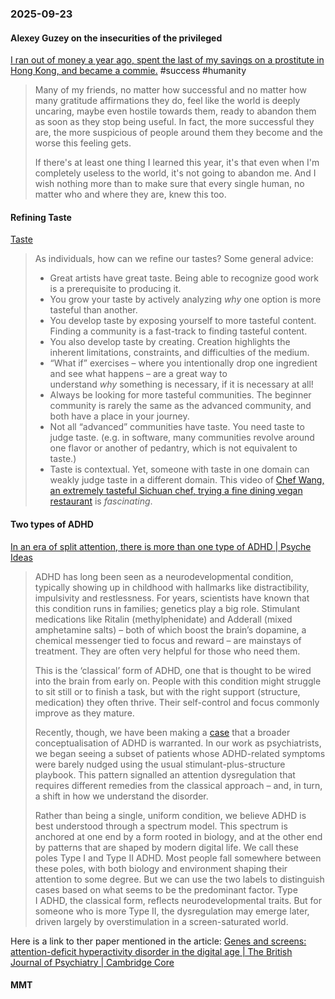 ### 2025-09-23

#### Alexey Guzey on the insecurities of the privileged
[I ran out of money a year ago, spent the last of my savings on a prostitute in Hong Kong, and became a commie.](https://guzey.substack.com/p/i-ran-out-of-money-a-year-ago-spent?publication_id=8086&post_id=174298949&isFreemail=true&r=17wsq&triedRedirect=true) #success #humanity

> Many of my friends, no matter how successful and no matter how many gratitude affirmations they do, feel like the world is deeply uncaring, maybe even hostile towards them, ready to abandon them as soon as they stop being useful. In fact, the more successful they are, the more suspicious of people around them they become and the worse this feeling gets.
> 
> If there's at least one thing I learned this year, it's that even when I'm completely useless to the world, it's not going to abandon me. And I wish nothing more than to make sure that every single human, no matter who and where they are, knew this too.

#### Refining Taste
[Taste](https://www.moderndescartes.com/essays/taste/#refining-your-taste)

> As individuals, how can we refine our tastes? Some general advice:
> 
> - Great artists have great taste. Being able to recognize good work is a prerequisite to producing it.
> - You grow your taste by actively analyzing _why_ one option is more tasteful than another.
> - You develop taste by exposing yourself to more tasteful content. Finding a community is a fast-track to finding tasteful content.
> - You also develop taste by creating. Creation highlights the inherent limitations, constraints, and difficulties of the medium.
> - “What if” exercises – where you intentionally drop one ingredient and see what happens – are a great way to understand _why_ something is necessary, if it is necessary at all!
> - Always be looking for more tasteful communities. The beginner community is rarely the same as the advanced community, and both have a place in your journey.
> - Not all “advanced” communities have taste. You need taste to judge taste. (e.g. in software, many communities revolve around one flavor or another of pedantry, which is not equivalent to taste.)
> - Taste is contextual. Yet, someone with taste in one domain can weakly judge taste in a different domain. This video of [Chef Wang, an extremely tasteful Sichuan chef, trying a fine dining vegan restaurant](https://www.youtube.com/watch?v=99oj1r02hGA) is _fascinating_.


#### Two types of ADHD
[In an era of split attention, there is more than one type of ADHD \| Psyche Ideas](https://psyche.co/ideas/in-an-era-of-split-attention-there-is-more-than-one-type-of-adhd)

> ADHD has long been seen as a neurodevelopmental condition, typically showing up in childhood with hallmarks like distractibility, impulsivity and restlessness. For years, scientists have known that this condition runs in families; genetics play a big role. Stimulant medications like Ritalin (methylphenidate) and Adderall (mixed amphetamine salts) – both of which boost the brain’s dopamine, a chemical messenger tied to focus and reward – are mainstays of treatment. They are often very helpful for those who need them.
> 
> This is the ‘classical’ form of ADHD, one that is thought to be wired into the brain from early on. People with this condition might struggle to sit still or to finish a task, but with the right support (structure, medication) they often thrive. Their self-control and focus commonly improve as they mature.
> 
> Recently, though, we have been making a [case](https://www.cambridge.org/core/journals/the-british-journal-of-psychiatry/article/genes-and-screens-attentiondeficit-hyperactivity-disorder-in-the-digital-age/D692E6A269DD6FCB2CF965814270EEB9) that a broader conceptualisation of ADHD is warranted. In our work as psychiatrists, we began seeing a subset of patients whose ADHD-related symptoms were barely nudged using the usual stimulant-plus-structure playbook. This pattern signalled an attention dysregulation that requires different remedies from the classical approach – and, in turn, a shift in how we understand the disorder.
> 
> Rather than being a single, uniform condition, we believe ADHD is best understood through a spectrum model. This spectrum is anchored at one end by a form rooted in biology, and at the other end by patterns that are shaped by modern digital life. We call these poles Type I and Type II ADHD. Most people fall somewhere between these poles, with both biology and environment shaping their attention to some degree. But we can use the two labels to distinguish cases based on what seems to be the predominant factor. Type I ADHD, the classical form, reflects neurodevelopmental traits. But for someone who is more Type II, the dysregulation may emerge later, driven largely by overstimulation in a screen-saturated world.

Here is a link to ther paper mentioned in the article: [Genes and screens: attention-deficit hyperactivity disorder in the digital age \| The British Journal of Psychiatry \| Cambridge Core](https://www.cambridge.org/core/journals/the-british-journal-of-psychiatry/article/genes-and-screens-attentiondeficit-hyperactivity-disorder-in-the-digital-age/D692E6A269DD6FCB2CF965814270EEB9)

#### MMT
